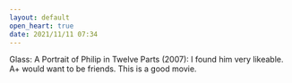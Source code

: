```yaml
---
layout: default
open_heart: true
date: 2021/11/11 07:34
---
```


Glass: A Portrait of Philip in Twelve Parts (2007): I found him very likeable. A+ would want to be friends. This is a good movie.
